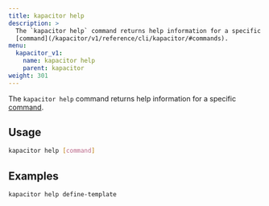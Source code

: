 ```yaml
---
title: kapacitor help
description: >
  The `kapacitor help` command returns help information for a specific
  [command](/kapacitor/v1/reference/cli/kapacitor/#commands).
menu:
  kapacitor_v1:
    name: kapacitor help
    parent: kapacitor
weight: 301
---
```


The `kapacitor help` command returns help information for a specific
[command](/kapacitor/v1/reference/cli/kapacitor/#commands).

## Usage

```sh
kapacitor help [command]
```

## Examples

```sh
kapacitor help define-template
```
